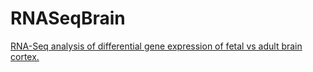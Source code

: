# RNASeqBrain
[RNA-Seq analysis of differential gene expression of fetal vs adult brain cortex.][1]

[1]: http://htmlpreview.github.io/?https://github.com/alexindata/RNASeqBrain/blob/master/RNASeqBrain.html "RNA-Seq analysis of differential gene expression of fetal vs adult brain cortex."

